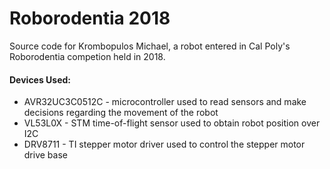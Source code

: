 # Roborodentia 2018
Source code for Krombopulos Michael, a robot entered in Cal Poly's Roborodentia competion held in 2018.

#### Devices Used:
* AVR32UC3C0512C - microcontroller used to read sensors and make decisions regarding the movement of the robot
* VL53L0X - STM time-of-flight sensor used to obtain robot position over I2C
* DRV8711 - TI stepper motor driver used to control the stepper motor drive base
